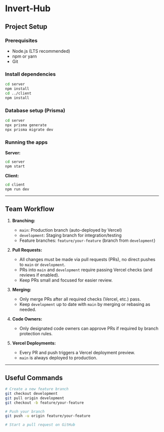 # Invert-Hub

## Project Setup

### Prerequisites
- Node.js (LTS recommended)
- npm or yarn
- Git

### Install dependencies

```sh
cd server
npm install
cd ../client
npm install
```

### Database setup (Prisma)

```sh
cd server
npx prisma generate
npx prisma migrate dev
```

### Running the apps

**Server:**
```sh
cd server
npm start
```

**Client:**
```sh
cd client
npm run dev
```

---

## Team Workflow

1. **Branching:**
   - `main`: Production branch (auto-deployed by Vercel)
   - `development`: Staging branch for integration/testing
   - Feature branches: `feature/your-feature` (branch from `development`)

2. **Pull Requests:**
   - All changes must be made via pull requests (PRs), no direct pushes to `main` or `development`.
   - PRs into `main` and `development` require passing Vercel checks (and reviews if enabled).
   - Keep PRs small and focused for easier review.

3. **Merging:**
   - Only merge PRs after all required checks (Vercel, etc.) pass.
   - Keep `development` up to date with `main` by merging or rebasing as needed.

4. **Code Owners:**
   - Only designated code owners can approve PRs if required by branch protection rules.

5. **Vercel Deployments:**
   - Every PR and push triggers a Vercel deployment preview.
   - `main` is always deployed to production.

---

## Useful Commands

```sh
# Create a new feature branch
git checkout development
git pull origin development
git checkout -b feature/your-feature

# Push your branch
git push -u origin feature/your-feature

# Start a pull request on GitHub
```
